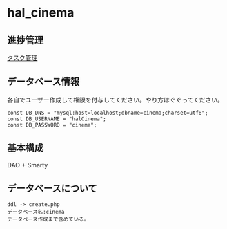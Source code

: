 # hal_cinema

## 進捗管理
[タスク管理](https://github.com/tikasan/hal_cinema/projects/1)

## データベース情報
各自でユーザー作成して権限を付与してください。やり方はぐぐってください。

```
const DB_DNS = "mysql:host=localhost;dbname=cinema;charset=utf8";
const DB_USERNAME = "halCinema";
const DB_PASSWORD = "cinema";
```

## 基本構成
DAO + Smarty

## データベースについて

```
ddl -> create.php
データベース名:cinema
データベース作成まで含めている。
```